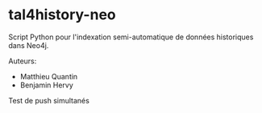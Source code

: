 # tal4history-neo
Script Python pour l'indexation semi-automatique de données historiques dans Neo4j.

Auteurs:
- Matthieu Quantin
- Benjamin Hervy

Test de push simultanés
